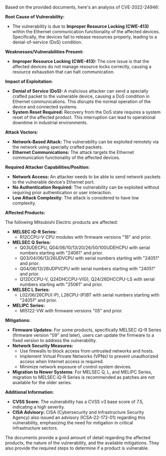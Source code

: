 Based on the provided documents, here's an analysis of CVE-2022-24946:

**Root Cause of Vulnerability:**

*   The vulnerability is due to **Improper Resource Locking (CWE-413)** within the Ethernet communication functionality of the affected devices. Specifically, the devices fail to release resources properly, leading to a denial-of-service (DoS) condition.

**Weaknesses/Vulnerabilities Present:**

*   **Improper Resource Locking (CWE-413):** The core issue is that the affected devices do not manage resource locks correctly, causing a resource exhaustion that can halt communication.

**Impact of Exploitation:**

*   **Denial of Service (DoS):** A malicious attacker can send a specially crafted packet to the vulnerable device, causing a DoS condition in Ethernet communications. This disrupts the normal operation of the device and connected systems.
*   **System Reset Required:** Recovery from the DoS state requires a system reset of the affected product. This interruption can lead to operational downtime in industrial environments.

**Attack Vectors:**

*   **Network-Based Attack:** The vulnerability can be exploited remotely via the network using specially crafted packets.
*   **Ethernet Communications:** The attack targets the Ethernet communication functionality of the affected devices.

**Required Attacker Capabilities/Position:**

*   **Network Access:** An attacker needs to be able to send network packets to the vulnerable device's Ethernet port.
*   **No Authentication Required:** The vulnerability can be exploited without requiring prior authentication or user interaction.
*   **Low Attack Complexity**: The attack is considered to have low complexity.

**Affected Products:**

The following Mitsubishi Electric products are affected:

*   **MELSEC iQ-R Series:**
    *   R12CCPU-V CPU modules with firmware versions "16" and prior.
*   **MELSEC Q Series:**
    *   Q03UDECPU, Q04/06/10/13/20/26/50/100UDEHCPU with serial numbers starting with "24061" and prior.
    *   Q03/04/06/13/26UDVCPU with serial numbers starting with "24051" and prior.
    *   Q04/06/13/26UDPVCPU with serial numbers starting with "24051" and prior.
    *   Q12DCCPU-V, Q24DHCCPU-V(G), Q24/26DHCCPU-LS with serial numbers starting with "25061" and prior.
*  **MELSEC L Series:**
    *   L02/06/26CPU(-P), L26CPU-(P)BT with serial numbers starting with "24051" and prior.
*   **MELIPC Series:**
    *   MI5122-VW with firmware versions "05" and prior.

**Mitigations:**

*   **Firmware Updates:** For some products, specifically MELSEC iQ-R Series (firmware version "09" and later), users can update the firmware to a fixed version to address the vulnerability.
*   **Network Security Measures:**
    *   Use firewalls to block access from untrusted networks and hosts.
    *   Implement Virtual Private Networks (VPNs) to prevent unauthorized access when Internet access is required.
    *   Minimize network exposure of control system devices.
*   **Migration to Newer Systems**: For MELSEC Q, L, and MELIPC Series, migration to MELSEC iQ-R Series is recommended as patches are not available for the older series.

**Additional Information:**

*   **CVSS Score:** The vulnerability has a CVSS v3 base score of 7.5, indicating a high severity.
*   **CISA Advisory:** CISA (Cybersecurity and Infrastructure Security Agency) also issued an advisory (ICSA-22-172-01) regarding this vulnerability, emphasizing the need for mitigation in critical infrastructure sectors.

The documents provide a good amount of detail regarding the affected products, the nature of the vulnerability, and the available mitigations. They also provide the required steps to determine if a product is vulnerable.